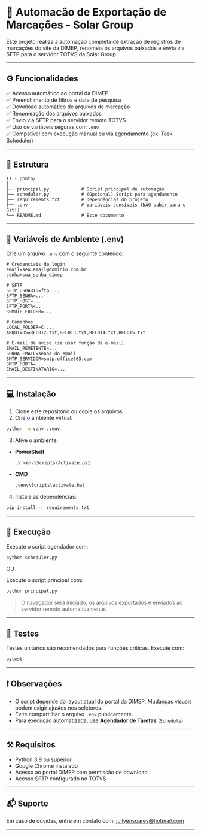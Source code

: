 # 📌 Automacão de Exportação de Marcações - Solar Group

Este projeto realiza a automação completa de extração de registros de marcações do site da DIMEP, renomeia os arquivos baixados e envia via SFTP para o servidor TOTVS da Solar Group.

---

## ⚙️ Funcionalidades

✅ Acesso automático ao portal da DIMEP      
✅ Preenchimento de filtros e data de pesquisa      
✅ Download automático de arquivos de marcação      
✅ Renomeação dos arquivos baixados        
✅ Envio via SFTP para o servidor remoto TOTVS     
✅ Uso de variáveis seguras com `.env`            
✅ Compatível com execução manual ou via agendamento (ex: Task Scheduler)

---

## 📁 Estrutura

```
TI - ponto/
│
├── principal.py            # Script principal de automação
├── scheduler.py            # (Opcional) Script para agendamento
├── requirements.txt        # Dependências do projeto
├── .env                    # Variáveis sensíveis (NÃO subir para o Git!)
└── README.md               # Este documento
```

---

## 🔐 Variáveis de Ambiente (.env)

Crie um arquivo `.env` com o seguinte conteúdo:

```env
# Credenciais de login
email=seu.email@dominio.com.br
senha=sua_senha_dimep

# SFTP
SFTP_USUARIO=ftp_...
SFTP_SENHA=...
SFTP_HOST=...
SFTP_PORTA=..
REMOTE_FOLDER=...

# Caminhos
LOCAL_FOLDER=C:...
ARQUIVOS=REL012.txt,REL013.txt,REL014.txt,REL015.txt

# E-mail de aviso (se usar função de e-mail)
EMAIL_REMETENTE=...
SENHA_EMAIL=senha_do_email
SMTP_SERVIDOR=smtp.office365.com
SMTP_PORTA=...
EMAIL_DESTINATARIO=...
```

---

## 💻 Instalação

1. Clone este repositório ou copie os arquivos
2. Crie o ambiente virtual:

```bash
python -m venv .venv
```

3. Ative o ambiente:

* **PowerShell**

  ```bash
  .\.venv\Scripts\Activate.ps1
  ```
* **CMD**

  ```cmd
  .venv\Scripts\activate.bat
  ```

4. Instale as dependências:

```bash
pip install -r requirements.txt
```

---

## 🚀 Execução

Execute o script agendador com:

```bash
python scheduler.py
```
OU

Execute o script principal com:

```bash
python principal.py
```

> O navegador será iniciado, os arquivos exportados e enviados ao servidor remoto automaticamente.

---

## 🧪 Testes

Testes unitários são recomendados para funções críticas. Execute com:

```bash
pytest
```

---

## ❗ Observações

* O script depende do layout atual do portal da DIMEP. Mudanças visuais podem exigir ajustes nos seletores.
* Evite compartilhar o arquivo `.env` publicamente.
* Para execução automatizada, use **Agendador de Tarefas** (`Schedule`).

---

## ⚒️ Requisitos

* Python 3.9 ou superior
* Google Chrome instalado
* Acesso ao portal DIMEP com permissão de download
* Acesso SFTP configurado no TOTVS

---

## 📬 Suporte

Em caso de dúvidas, entre em contato com:
[jullyensoares@hotmail.com](mailto:jullyensoares@hotmail.com)

---

